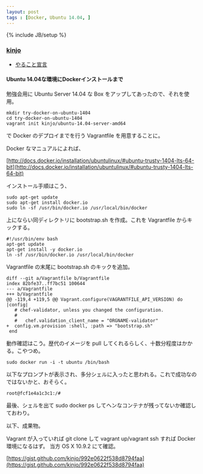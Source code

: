 ```yaml
---
layout: post
tags : [Docker, Ubuntu 14.04, ]
---
```

{% include JB/setup %}

### [kinjo](https://github.com/kinjo)

* [やること宣言](https://github.com/OkinawaDevOps/okinawadevops.github.com/issues/18)

#### Ubuntu 14.04な環境にDockerインストールまで

勉強会用に Ubuntu Server 14.04 な Box をアップしてあったので、それを使用。

    mkdir try-docker-on-ubuntu-1404
    cd try-docker-on-ubuntu-1404
    vagrant init kinjo/ubuntu-14.04-server-amd64

で Docker のデプロイまでを行う Vagrantfile を用意することに。

Docker なマニュアルによれば、

[http://docs.docker.io/installation/ubuntulinux/#ubuntu-trusty-1404-lts-64-bit](http://docs.docker.io/installation/ubuntulinux/#ubuntu-trusty-1404-lts-64-bit)

インストール手順はこう、

    sudo apt-get update
    sudo apt-get install docker.io
    sudo ln -sf /usr/bin/docker.io /usr/local/bin/docker

上にならい同ディレクトリに bootstrap.sh を作成。これを Vagrantfile からキックする。

    #!/usr/bin/env bash
    apt-get update
    apt-get install -y docker.io
    ln -sf /usr/bin/docker.io /usr/local/bin/docker

Vagrantfile の末尾に bootstrap.sh のキックを追加。

    diff --git a/Vagrantfile b/Vagrantfile
    index 82bfe37..ff7bc51 100644
    --- a/Vagrantfile
    +++ b/Vagrantfile
    @@ -119,4 +119,5 @@ Vagrant.configure(VAGRANTFILE_API_VERSION) do |config|
       # chef-validator, unless you changed the configuration.
       #
       #   chef.validation_client_name = "ORGNAME-validator"
    +  config.vm.provision :shell, :path => "bootstrap.sh"
     end

動作確認はこう。歴代のイメージを pull してくれるらしく、十数分程度はかかる。こやつめ。

    sudo docker run -i -t ubuntu /bin/bash

以下なプロンプトが表示され、多分シェルに入ったと思われる。これで成功なのではないかと、おそらく。

    root@fcf1e4a1c3c1:/#

最後、シェルを出て sudo docker ps してヘンなコンテナが残ってないか確認しておわり。

以下、成果物。

Vagrant が入っていれば git clone して vagrant up/vagrant ssh すれば Docker 環境になるはず。
当方 OS X 10.9.2 にて確認。

[https://gist.github.com/kinjo/992e0622f538d8794faa](https://gist.github.com/kinjo/992e0622f538d8794faa)

<script src="https://gist.github.com/kinjo/992e0622f538d8794faa.js"></script>
